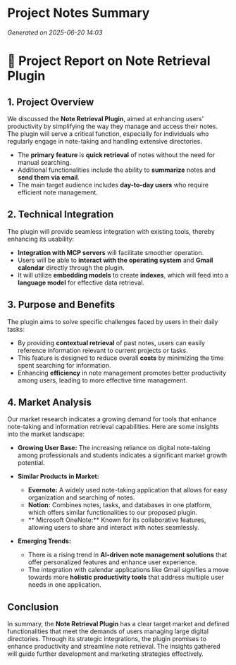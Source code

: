 # Project Notes Summary

*Generated on 2025-06-20 14:03*

# 🚀 Project Report on Note Retrieval Plugin

## **1. Project Overview**
We discussed the **Note Retrieval Plugin**, aimed at enhancing users' productivity by simplifying the way they manage and access their notes. The plugin will serve a critical function, especially for individuals who regularly engage in note-taking and handling extensive directories. 

- The **primary feature** is **quick retrieval** of notes without the need for manual searching.
- Additional functionalities include the ability to **summarize** notes and **send them via email**.
- The main target audience includes **day-to-day users** who require efficient note management.

## **2. Technical Integration**
The plugin will provide seamless integration with existing tools, thereby enhancing its usability:

- **Integration with MCP servers** will facilitate smoother operation.
- Users will be able to **interact with the operating system** and **Gmail calendar** directly through the plugin.
- It will utilize **embedding models** to create **indexes**, which will feed into a **language model** for effective data retrieval.

## **3. Purpose and Benefits**
The plugin aims to solve specific challenges faced by users in their daily tasks:

- By providing **contextual retrieval** of past notes, users can easily reference information relevant to current projects or tasks.
- This feature is designed to reduce overall **costs** by minimizing the time spent searching for information.
- Enhancing **efficiency** in note management promotes better productivity among users, leading to more effective time management.

## **4. Market Analysis**
Our market research indicates a growing demand for tools that enhance note-taking and information retrieval capabilities. Here are some insights into the market landscape:

- **Growing User Base:** The increasing reliance on digital note-taking among professionals and students indicates a significant market growth potential.
- **Similar Products in Market:** 
  - **Evernote:** A widely used note-taking application that allows for easy organization and searching of notes.
  - **Notion:** Combines notes, tasks, and databases in one platform, which offers similar functionalities to our proposed plugin.
  - ** Microsoft OneNote:** Known for its collaborative features, allowing users to share and interact with notes seamlessly.

- **Emerging Trends:** 
  - There is a rising trend in **AI-driven note management solutions** that offer personalized features and enhance user experience.
  - The integration with calendar applications like Gmail signifies a move towards more **holistic productivity tools** that address multiple user needs in one application.

## **Conclusion**
In summary, the **Note Retrieval Plugin** has a clear target market and defined functionalities that meet the demands of users managing large digital directories. Through its strategic integrations, the plugin promises to enhance productivity and streamline note retrieval. The insights gathered will guide further development and marketing strategies effectively.
